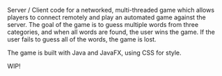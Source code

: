 Server / Client code for a networked, multi-threaded game which allows players to connect remotely and play an automated game against the server. The goal of the game is to guess multiple words from three categories, and when all words are found, the user wins the game. If the user fails to guess all of the words, the game is lost.

The game is built with Java and JavaFX, using CSS for style.

WIP!
